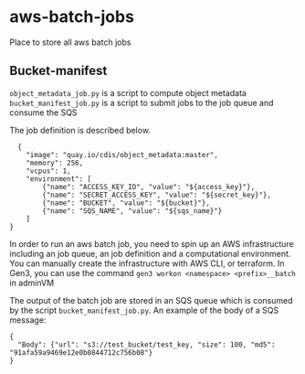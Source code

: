 # aws-batch-jobs
Place to store all aws batch jobs

## Bucket-manifest

`object_metadata_job.py` is a script to compute object metadata
`bucket_manifest_job.py` is a script to submit jobs to the job queue and consume the SQS

The job definition is described below. 
```
  {
    "image": "quay.io/cdis/object_metadata:master",
    "memory": 256,
    "vcpus": 1,
    "environment": [
        {"name": "ACCESS_KEY_ID", "value": "${access_key}"},
        {"name": "SECRET_ACCESS_KEY", "value": "${secret_key}"},
        {"name": "BUCKET", "value": "${bucket}"},
        {"name": "SQS_NAME", "value": "${sqs_name}"}
    ]
}
```
In order to run an aws batch job, you need to spin up an AWS infrastructure including an job queue, an job definition and a computational environment. You can manually create the infrastructure with AWS CLI, or terraform. In Gen3, you can use the command `gen3 workon <namespace> <prefix>__batch` in adminVM

The output of the batch job are stored in an SQS queue which is consumed by the script `bucket_manifest_job.py`. 
An example of the body of a SQS message:
```
{
  "Body": {"url": "s3://test_bucket/test_key, "size": 100, "md5": "91afa59a9469e12e0b0844712c756b08"}
}
```

